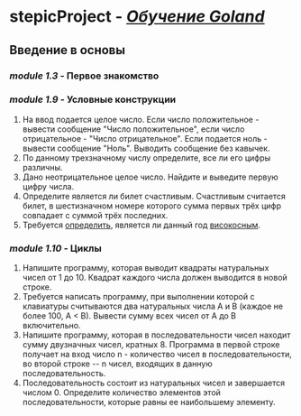 # stepicProject - [ *Oбучение Goland* ](https://stepik.org/course/54403/syllabus)

## Введение в основы

### *module 1.3* - **Первое знакомство**

### *module 1.9* - **Условные конструкции**

1. На ввод подается целое число. Если число положительное - вывести сообщение "Число положительное", если число отрицательное - "Число отрицательное". Если подается ноль - вывести сообщение "Ноль". Выводить сообщение без кавычек.
2. По данному трехзначному числу определите, все ли его цифры различны.
3. Дано неотрицательное целое число. Найдите и выведите первую цифру числа.
4. Определите является ли билет счастливым. Счастливым считается билет, в шестизначном номере которого сумма первых трёх цифр совпадает с суммой трёх последних.
5. Требуется [определить](https://learn.microsoft.com/ru-ru/office/troubleshoot/excel/determine-a-leap-year#how-to-determine-whether-a-year-is-a-leap-year), является ли данный год [високосным](https://ru.wikipedia.org/wiki/Високосный_год).

### *module 1.10* - **Циклы**

1. Напишите программу, которая выводит квадраты натуральных чисел от 1 до 10. Квадрат каждого числа должен выводится в новой строке.
2. Требуется написать программу, при выполнении которой с клавиатуры считываются два натуральных числа A и B (каждое не более 100, A < B). Вывести сумму всех чисел от A до B  включительно.
3. Напишите программу, которая в последовательности чисел находит сумму двузначных чисел, кратных 8. Программа в первой строке получает на вход число n - количество чисел в последовательности, во второй строке -- n чисел, входящих в данную последовательность.
4. Последовательность состоит из натуральных чисел и завершается числом 0. Определите количество элементов этой последовательности, которые равны ее наибольшему элементу.

